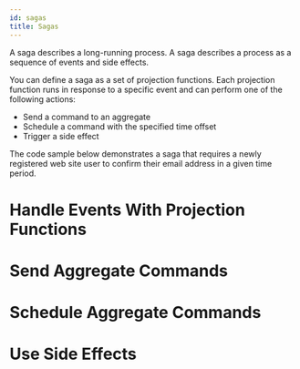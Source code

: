 ```yaml
---
id: sagas
title: Sagas
---
```


A saga describes a long-running process. A saga describes a process as a sequence of events and side effects.

You can define a saga as a set of projection functions. Each projection function runs in response to a specific event and can perform one of the following actions:

- Send a command to an aggregate
- Schedule a command with the specified time offset
- Trigger a side effect

The code sample below demonstrates a saga that requires a newly registered web site user to confirm their email address in a given time period.

# Handle Events With Projection Functions

# Send Aggregate Commands

# Schedule Aggregate Commands

# Use Side Effects

